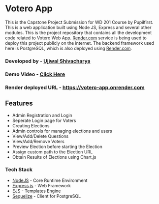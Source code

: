 # Votero App
This is the Capstone Project Submission for WD 201 Course by Pupilfirst. This is a web application built using Node JS, Express and several other modules. This is the project repository that contains all the development code related  to Votero Web App. [Render.com](https://render.com) service is being used to deploy this project publicly on the internet. The backend framework used here is PostgreSQL, which is also deployed using [Render.com](https://render.com). 

### Developed by - [Ujjwal Shivacharya](https://ujjwalshiva.github.io/)

### Demo Video - [Click Here](https://user-images.githubusercontent.com/81429137/214037893-1962d8bb-31ee-4c65-86b0-1a73b6ae4983.mp4)

### Render deployed URL - https://votero-app.onrender.com

## Features
- Admin Registration and Login
- Seperate Login page for Voters
- Creating Elections
- Admin controls for managing elections and users
- View/Add/Delete Questions
- View/Add/Remove Voters
- Preview Election before starting the Election
- Assign custom path to the Election URL
- Obtain Results of Elections using Chart.js

### Tech Stack
- [NodeJS](https://nodejs.org/en/) - Core Runtime Environment
- [Express.js](https://expressjs.com/) - Web Framework
- [EJS](https://npmjs.com/package/ejs) - Templates Engine
- [Sequelize](http://docs.sequelizejs.com/) - Client for PostgreSQL






